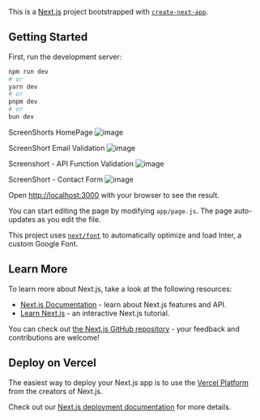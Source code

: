 This is a [Next.js](https://nextjs.org/) project bootstrapped with [`create-next-app`](https://github.com/vercel/next.js/tree/canary/packages/create-next-app).

## Getting Started

First, run the development server:

```bash
npm run dev
# or
yarn dev
# or
pnpm dev
# or
bun dev
```

ScreenShorts HomePage
![image](https://github.com/stephen291192/MAD-Project/assets/65404247/a8a8102e-af6f-4110-b466-2ec11891eb2a)

ScreenShort Email Validation
![image](https://github.com/stephen291192/MAD-Project/assets/65404247/508cc297-ad9a-4c39-b724-e45cf7dab79f)

Screenshort - API Function Validation
![image](https://github.com/stephen291192/MAD-Project/assets/65404247/803f479e-25b7-4bf6-9f1a-4c2cc81270fe)

ScreenShort - Contact Form
![image](https://github.com/stephen291192/MAD-Project/assets/65404247/4c8424f9-05cb-431e-9fed-00dc1a010ef1)



Open [http://localhost:3000](http://localhost:3000) with your browser to see the result.

You can start editing the page by modifying `app/page.js`. The page auto-updates as you edit the file.

This project uses [`next/font`](https://nextjs.org/docs/basic-features/font-optimization) to automatically optimize and load Inter, a custom Google Font.

## Learn More

To learn more about Next.js, take a look at the following resources:

- [Next.js Documentation](https://nextjs.org/docs) - learn about Next.js features and API.
- [Learn Next.js](https://nextjs.org/learn) - an interactive Next.js tutorial.

You can check out [the Next.js GitHub repository](https://github.com/vercel/next.js/) - your feedback and contributions are welcome!

## Deploy on Vercel

The easiest way to deploy your Next.js app is to use the [Vercel Platform](https://vercel.com/new?utm_medium=default-template&filter=next.js&utm_source=create-next-app&utm_campaign=create-next-app-readme) from the creators of Next.js.

Check out our [Next.js deployment documentation](https://nextjs.org/docs/deployment) for more details.
